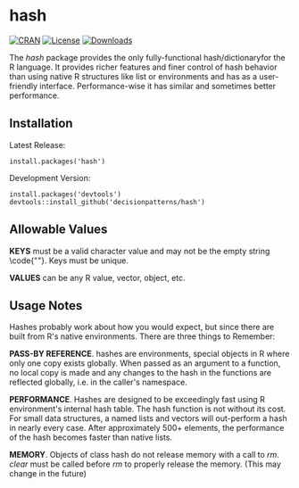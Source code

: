 hash 
====

[![CRAN](http://www.r-pkg.org/badges/version/hash)](https://cran.rstudio.com/web/packages/hash/index.html) 
[![License](http://img.shields.io/badge/license-GPL%20%28%3E=%202%29-brightgreen.svg?style=flat)](http://www.gnu.org/licenses/gpl-2.0.html) 
[![Downloads](http://cranlogs.r-pkg.org/badges/hash?color=brightgreen)](http://www.r-pkg.org/pkg/hash)
 

The *hash* package provides the only fully-functional hash/dictionaryfor the R language. It provides richer features and 
finer control of hash behavior than using native R structures like list or environments and has as a user-friendly interface. Performance-wise it has similar and sometimes better performance. 


Installation
----

Latest Release:

    install.packages('hash')


Development Version:

    install.packages('devtools')
    devtools::install_github('decisionpatterns/hash')



Allowable Values  
----

**KEYS** must be a valid character value and may not be the empty string \code{""}. Keys must be unique.

**VALUES** can be any R value, vector, object, etc. 


Usage Notes
----

Hashes probably work about how you would expect, but since there are built from R's native environments. There are three things to Remember:

**PASS-BY REFERENCE**. hashes are environments, special objects in R where only one copy exists globally. When passed as an argument to a function, no local copy is made and any changes to the hash in the functions are reflected globally, i.e. in the caller's namespace.

**PERFORMANCE**.  Hashes are designed to be exceedingly fast using R environment's internal hash table.  The hash function is not without its cost. For small data structures, a named lists and vectors will out-perform a hash in nearly every case. After approximately 500+ elements, the performance of the hash becomes faster than native lists.  

**MEMORY**. Objects of class hash do not release memory with a call to *rm*.  *clear* must be called before *rm* to properly
release the memory. (This may change in the future) 
